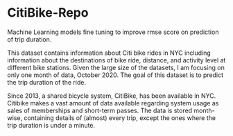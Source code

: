 # CitiBike-Repo
Machine Learning models fine tuning to improve rmse score on prediction of trip duration.

This dataset contains information about Citi bike rides in NYC including information about the destinations of bike ride, distance, and activity level at different bike stations. Given the large size of the datasets, I am focusing on only one month of data, October 2020. The goal of this dataset is to predict the trip duration of the ride.

Since 2013, a shared bicycle system, CitiBike, has been available in NYC. Citibike makes a vast amount of data available regarding system usage as sales of memberships and short-term passes. The data is stored month-wise, containing details of (almost) every trip, except the ones where the trip duration is under a minute.
